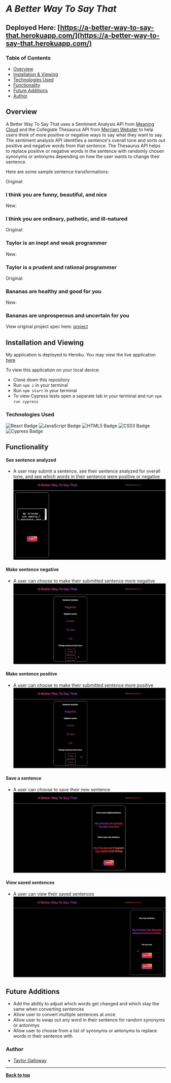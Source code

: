 
# *A Better Way To Say That*

## Deployed Here: [https://a-better-way-to-say-that.herokuapp.com/](https://a-better-way-to-say-that.herokuapp.com/)

### Table of Contents
- [Overview](#overview)
- [Installation & Viewing](#installation-and-viewing)
- [Technologies Used](#technologies-used)
- [Functionality](#functionality)
- [Future Additions](#future-additions)
- [Author](#author)

## Overview 

A Better Way To Say That uses a Sentiment Analysis API from [Meaning Cloud](https://www.meaningcloud.com/developer/sentiment-analysis) and the Collegiate Thesaurus API from [Merriam Webster](https://dictionaryapi.com/products/api-collegiate-thesaurus) to help users think of more positive or negative ways to say what they want to say. The sentiment analysis API identifies a sentence's overall tone and sorts out positive and negative words from that sentence. The Thesaurus API helps to replace positive or negative words in the sentence with randomly chosen synonyms or antonyms depending on how the user wants to change their sentence.

Here are some sample sentence transformations:

Original: 

### I think you are funny, beautiful, and nice 

New: 

### I think you are ordinary, pathetic, and ill-natured

Original:

### Taylor is an inept and weak programmer

New:

### Taylor is a prudent and rational programmer 

Original:

### Bananas are healthy and good for you

New:

### Bananas are unprosperous and uncertain for you

View original project spec here: [project](https://frontend.turing.edu/projects/module-3/niche-audience.html)

## Installation and Viewing 

My application is deployed to Heroku. You may view the live application [here](https://a-better-way-to-say-that.herokuapp.com/)

To view this application on your local device:

- Clone down this repository
- Run `npm i` in your terminal
- Run `npm start` in your terminal
- To view Cypress tests open a separate tab in your terminal and run `npm run cypress`

### Technologies Used

<p text-align="center"> 
    <img alt="React Badge" src="https://img.shields.io/badge/React-61DAFB?logo=react&logoColor=000&style=flat-square)" />
    <img alt="JavaScript Badge" src="https://img.shields.io/badge/JavaScript-F7DF1E?logo=javascript&logoColor=000&style=flat-square" />
    <img alt="HTML5 Badge" src="https://img.shields.io/badge/HTML5-E34F26?logo=html5&logoColor=fff&style=flat-square" />
    <img alt="CSS3 Badge" src="https://img.shields.io/badge/CSS3-1572B6?logo=css3&logoColor=fff&style=flat-square" />
    <img alt="Cypress Badge" src="https://img.shields.io/badge/Cypress-17202C?logo=cypress&logoColor=fff&style=flat-square" />
</p>

## Functionality 

#### See sentence analyzed
- A user may submit a sentence, see their sentence analyzed for overall tone, and see which words in their sentence were positive or negative <br>
![Demo showing analyzed sentence](./gifs/sentence-analyzed.gif)

#### Make sentence negative
- A user can choose to make their submitted sentence more negative<br>
![Demo showing sentence turning negative](./gifs/convert-to-negative.gif)

#### Make sentence positive
- A user can choose to make their submitted sentence more positive<br>
![Demo showing sentence turning positive](./gifs/convert-to-positive.gif)

#### Save a sentence
- A user can choose to save their new sentence<br>
![Demo saving a sentence](./gifs/save-a-sentence.gif)

#### View saved sentences
- A user can view their saved sentences<br>
![Demo viewing saved sentences](./gifs/view-saved-sentences.gif)


## Future Additions

- Add the ability to adjust which words get changed and which stay the same when converting sentences
- Allow user to convert multiple sentences at once
- Allow user to swap out any word in their sentence for random synonyms or antonmys
- Allow user to choose from a list of synonyms or antonyms to replace words in their sentence with 

### Author
- [Taylor Galloway](https://github.com/tylrs)

**************************************************************************

**[Back to top](#table-of-contents)**
